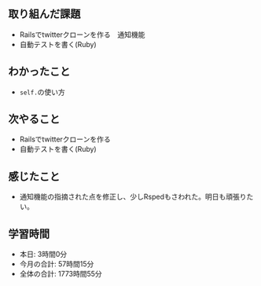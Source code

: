 ## 取り組んだ課題
- Railsでtwitterクローンを作る　通知機能
- 自動テストを書く(Ruby)
## わかったこと
- `self.`の使い方
## 次やること
- Railsでtwitterクローンを作る
- 自動テストを書く(Ruby)
## 感じたこと
- 通知機能の指摘された点を修正し、少しRspedもさわれた。明日も頑張りたい。
## 学習時間
- 本日: 3時間0分
- 今月の合計: 57時間15分
- 全体の合計: 1773時間55分
